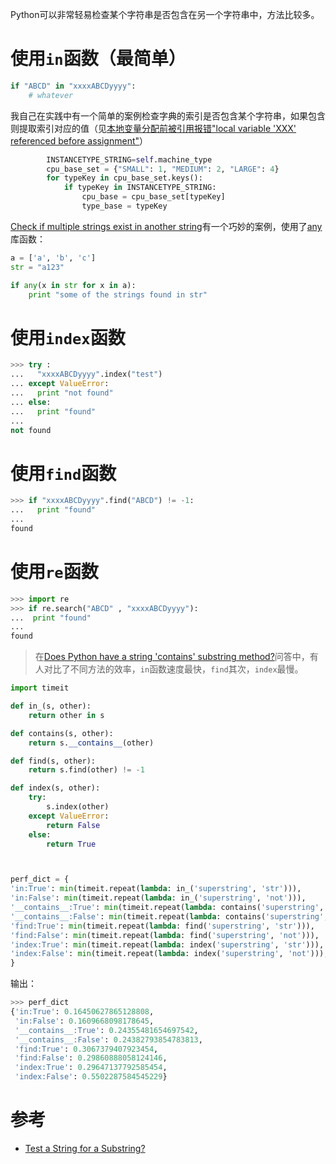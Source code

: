 Python可以非常轻易检查某个字符串是否包含在另一个字符串中，方法比较多。

# 使用`in`函数（最简单）

```python
if "ABCD" in "xxxxABCDyyyy":
    # whatever
```

我自己在实践中有一个简单的案例检查字典的索引是否包含某个字符串，如果包含则提取索引对应的值（见[本地变量分配前被引用报错"local variable 'XXX' referenced before assignment"](local_variable_referenced_before_assignment)）

```python
        INSTANCETYPE_STRING=self.machine_type
        cpu_base_set = {"SMALL": 1, "MEDIUM": 2, "LARGE": 4}
        for typeKey in cpu_base_set.keys():
            if typeKey in INSTANCETYPE_STRING:
                cpu_base = cpu_base_set[typeKey]
                type_base = typeKey
```

[Check if multiple strings exist in another string](https://stackoverflow.com/questions/3389574/check-if-multiple-strings-exist-in-another-string)有一个巧妙的案例，使用了[any](http://docs.python.org/library/functions.html#any)库函数：

```python
a = ['a', 'b', 'c']
str = "a123"

if any(x in str for x in a):
    print "some of the strings found in str"
```

# 使用`index`函数

```python
>>> try :
...   "xxxxABCDyyyy".index("test")
... except ValueError:
...   print "not found"
... else:
...   print "found"
...
not found
```

# 使用`find`函数

```python
>>> if "xxxxABCDyyyy".find("ABCD") != -1:
...   print "found"
...
found
```

# 使用`re`函数

```python
>>> import re
>>> if re.search("ABCD" , "xxxxABCDyyyy"):
...  print "found"
...
found
```

> 在[Does Python have a string 'contains' substring method?](https://stackoverflow.com/questions/3437059/does-python-have-a-string-contains-substring-method)问答中，有人对比了不同方法的效率，`in`函数速度最快，`find`其次，`index`最慢。

```python
import timeit

def in_(s, other):
    return other in s

def contains(s, other):
    return s.__contains__(other)

def find(s, other):
    return s.find(other) != -1

def index(s, other):
    try:
        s.index(other)
    except ValueError:
        return False
    else:
        return True



perf_dict = {
'in:True': min(timeit.repeat(lambda: in_('superstring', 'str'))),
'in:False': min(timeit.repeat(lambda: in_('superstring', 'not'))),
'__contains__:True': min(timeit.repeat(lambda: contains('superstring', 'str'))),
'__contains__:False': min(timeit.repeat(lambda: contains('superstring', 'not'))),
'find:True': min(timeit.repeat(lambda: find('superstring', 'str'))),
'find:False': min(timeit.repeat(lambda: find('superstring', 'not'))),
'index:True': min(timeit.repeat(lambda: index('superstring', 'str'))),
'index:False': min(timeit.repeat(lambda: index('superstring', 'not'))),
}
```

输出：

```python
>>> perf_dict
{'in:True': 0.16450627865128808,
 'in:False': 0.1609668098178645,
 '__contains__:True': 0.24355481654697542,
 '__contains__:False': 0.24382793854783813,
 'find:True': 0.3067379407923454,
 'find:False': 0.29860888058124146,
 'index:True': 0.29647137792585454,
 'index:False': 0.5502287584545229}
```

# 参考

* [Test a String for a Substring?](https://stackoverflow.com/questions/5473014/test-a-string-for-a-substring)